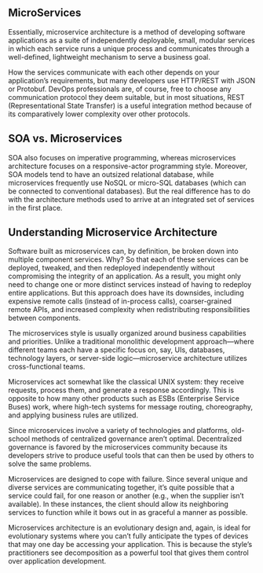 MicroServices
---

Essentially, microservice architecture is a method of developing software applications as a suite of independently deployable, small, modular services in which each service runs a unique process and communicates through a well-defined, lightweight mechanism to serve a business goal.

How the services communicate with each other depends on your application’s requirements, but many developers use HTTP/REST with JSON or Protobuf.  DevOps professionals are, of course, free to choose any communication protocol they deem suitable, but in most situations, REST (Representational State Transfer) is a useful integration method because of its comparatively lower complexity over other protocols.

## SOA vs. Microservices

 SOA also focuses on imperative programming, whereas microservices architecture focuses on a responsive-actor programming style.  Moreover, SOA models tend to have an outsized relational database, while microservices frequently use NoSQL or micro-SQL databases (which can be connected to conventional databases).  But the real difference has to do with the architecture methods used to arrive at an integrated set of services in the first place. 

## Understanding Microservice Architecture

Software built as microservices can, by definition, be broken down into multiple component services. Why?  So that each of these services can be deployed, tweaked, and then redeployed independently without compromising the integrity of an application.  As a result, you might only need to change one or more distinct services instead of having to redeploy entire applications.  But this approach does have its downsides, including expensive remote calls (instead of in-process calls), coarser-grained remote APIs, and increased complexity when redistributing responsibilities between components.

The microservices style is usually organized around business capabilities and priorities. Unlike a traditional monolithic development approach—where different teams each have a specific focus on, say, UIs, databases, technology layers, or server-side logic—microservice architecture utilizes cross-functional teams. 

Microservices act somewhat like the classical UNIX system: they receive requests, process them, and generate a response accordingly.  This is opposite to how many other products such as ESBs (Enterprise Service Buses) work, where high-tech systems for message routing, choreography, and applying business rules are utilized. 

Since microservices involve a variety of technologies and platforms, old-school methods of centralized governance aren’t optimal.  Decentralized governance is favored by the microservices community because its developers strive to produce useful tools that can then be used by others to solve the same problems.

Microservices are designed to cope with failure.  Since several unique and diverse services are communicating together, it’s quite possible that a service could fail, for one reason or another (e.g., when the supplier isn’t available).  In these instances, the client should allow its neighboring services to function while it bows out in as graceful a manner as possible. 

Microservices architecture is an evolutionary design and, again, is ideal for evolutionary systems where you can’t fully anticipate the types of devices that may one day be accessing your application.  This is because the style’s practitioners see decomposition as a powerful tool that gives them control over application development.